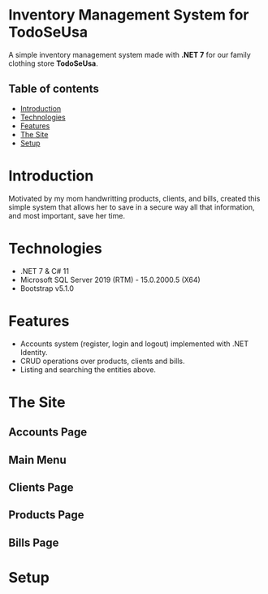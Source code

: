 # Inventory Management System for TodoSeUsa

A simple inventory management system made with **.NET 7** for our family clothing store **TodoSeUsa**.

## Table of contents
* [Introduction](#introduction)
* [Technologies](#technologies)
* [Features](#features)
* [The Site](#the-site)
* [Setup](#setup)

# Introduction

Motivated by my mom handwritting products, clients, and bills, created this simple system that allows her to save in a secure way all that information, and most important, save her time.

# Technologies

- .NET 7 & C# 11
- Microsoft SQL Server 2019 (RTM) - 15.0.2000.5 (X64)
- Bootstrap v5.1.0

# Features

- Accounts system (register, login and logout) implemented with .NET Identity.
- CRUD operations over products, clients and bills.
- Listing and searching the entities above.

# The Site

## Accounts Page

## Main Menu

## Clients Page

## Products Page

## Bills Page


# Setup


